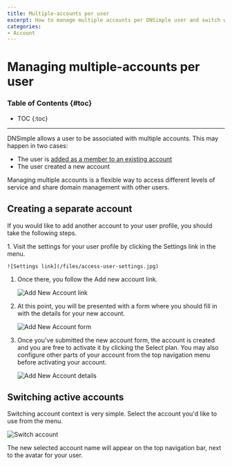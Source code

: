 ```yaml
---
title: Multiple-accounts per user
excerpt: How to manage multiple accounts per DNSimple user and switch which account is active.
categories:
- Account
---
```


# Managing multiple-accounts per user

### Table of Contents {#toc}

* TOC
{:toc}

---

DNSimple allows a user to be associated with multiple accounts. This may happen in two cases:

- The user is [added as a member to an existing account](/articles/account-users)
- The user created a new account

Managing multiple accounts is a flexible way to access different levels of service and share domain management with other users.


## Creating a separate account

If you would like to add another account to your user profile, you should take the following steps.

<div class="section-steps" markdown="1">
1. Visit the settings for your user profile by clicking the <label>Settings</label> link in the menu.

    ![Settings link](/files/access-user-settings.jpg)

1. Once there, you follow the <label>Add new account</label> link.

    ![Add New Account link](/files/add-new-account-link.jpg)

1. At this point, you will be presented with a form where you should fill in with the details for your new account.

    ![Add New Account form](/files/add-new-account-form.png)

1. Once you've submitted the new account form, the account is created and you are free to activate it by clicking the <label>Select plan</label>. You may also configure other parts of your account from the top navigation menu before activating your account.

    ![Add New Account details](/files/add-new-account-details.png)

</div>


## Switching active accounts

Switching account context is very simple. Select the account you'd like to use from the menu.

  ![Switch account](/files/account-switcher.jpg)

The new selected account name will appear on the top navigation bar, next to the avatar for your user.
